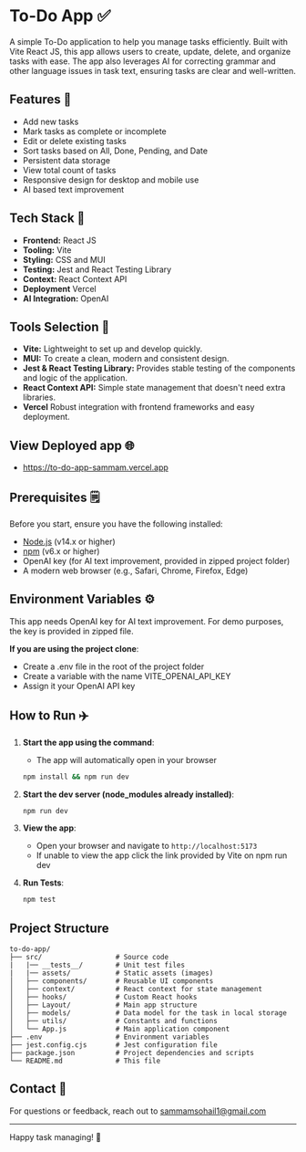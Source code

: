 # To-Do App ✅

A simple To-Do application to help you manage tasks efficiently. Built with Vite React JS, this app allows users to create, update, delete, and organize tasks with ease. The app also leverages AI for correcting grammar and other language issues in task text, ensuring tasks are clear and well-written.

## Features 🎉

- Add new tasks
- Mark tasks as complete or incomplete
- Edit or delete existing tasks
- Sort tasks based on All, Done, Pending, and Date
- Persistent data storage
- View total count of tasks
- Responsive design for desktop and mobile use
- AI based text improvement

## Tech Stack 🚀

- **Frontend:** React JS  
- **Tooling:** Vite  
- **Styling:** CSS and MUI
- **Testing:** Jest and React Testing Library
- **Context:** React Context API
- **Deployment** Vercel
- **AI Integration:** OpenAI

## Tools Selection 🔧

- **Vite:** Lightweight to set up and develop quickly.
- **MUI:** To create a clean, modern and consistent design.
- **Jest & React Testing Library:** Provides stable testing of the components and logic of the application.
- **React Context API:** Simple state management that doesn't need extra libraries.
- **Vercel** Robust integration with frontend frameworks and easy deployment.

## View Deployed app 🌐
- https://to-do-app-sammam.vercel.app

## Prerequisites 🗒️

Before you start, ensure you have the following installed:

- [Node.js](https://nodejs.org/) (v14.x or higher)
- [npm](https://www.npmjs.com/) (v6.x or higher)
- OpenAI key (for AI text improvement, provided in zipped project folder) 
- A modern web browser (e.g., Safari, Chrome, Firefox, Edge)

## Environment Variables ⚙️

This app needs OpenAI key for AI text improvement.
For demo purposes, the key is provided in zipped file.

**If you are using the project clone**:
   - Create a .env file in the root of the project folder
   - Create a variable with the name VITE_OPENAI_API_KEY
   - Assign it your OpenAI API key

## How to Run ✈️

1. **Start the app using the command**:
   - The app will automatically open in your browser
   ```bash
   npm install && npm run dev
   ```
2. **Start the dev server (node_modules already installed)**:
   ```bash
   npm run dev
   ```
3. **View the app**:
   - Open your browser and navigate to `http://localhost:5173`
   - If unable to view the app click the link provided by Vite on npm run dev

4. **Run Tests**:
   ```bash
   npm test
   ```

## Project Structure

```
to-do-app/
├── src/                  # Source code
|   |── __tests__/        # Unit test files 
|   |── assets/           # Static assets (images)
│   ├── components/       # Reusable UI components
│   ├── context/          # React context for state management
│   ├── hooks/            # Custom React hooks
│   ├── Layout/           # Main app structure 
│   ├── models/           # Data model for the task in local storage
│   ├── utils/            # Constants and functions
│   └── App.js            # Main application component
├── .env                  # Environment variables
├── jest.config.cjs       # Jest configuration file
├── package.json          # Project dependencies and scripts
└── README.md             # This file
```

## Contact 🤝

For questions or feedback, reach out to [sammamsohail1@gmail.com](mailto:sammamsohail1@gmail.com)

---

Happy task managing! 🥂
